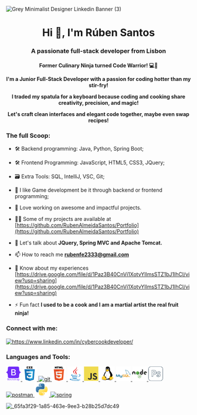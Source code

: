 ![Grey Minimalist Designer Linkedin Banner (3)](https://github.com/RubenAlmeidaSantos/RubenAlmeidaSantos/assets/159732799/b4575c9b-a294-4c3c-8e56-22a18f8aaafd)

<h1 align="center">Hi 👋, I'm Rúben Santos</h1>
<h3 align="center">A passionate full-stack developer from Lisbon</h3>

<h4 align="center">Former Culinary Ninja turned Code Warrior! 💻🍳<p> </p>

I'm a Junior Full-Stack Developer with a passion for coding hotter than my stir-fry!

I traded my spatula for a keyboard because coding and cooking share creativity, precision, and magic!

Let's craft clean interfaces and elegant code together, maybe even swap recipes!</h4>


<h3>The full Scoop:</h3>
                                
- 🛠️ Backend programming: Java, Python, Spring Boot;

- 🛠️ Frontend Programming: JavaScript, HTML5, CSS3, JQuery;

- 🗃️ Extra Tools: SQL, IntelliJ, VSC, Git;
                                    
- 👀 I like Game development be it through backend or frontend programming;

- 💞️ Love working on awesome and impactful projects.

- 👨‍💻 Some of my projects are available at [https://github.com/RubenAlmeidaSantos/Portfolio](https://github.com/RubenAlmeidaSantos/Portfolio)

- 💬 Let's talk about **JQuery, Spring MVC and Apache Tomcat.**

- 📫 How to reach me **rubenfe2333@gmail.com**

- 📄 Know about my experiences [https://drive.google.com/file/d/1Paz3B40CnVi1XotvYllmsSTZ1bJ1IhCl/view?usp=sharing](https://drive.google.com/file/d/1Paz3B40CnVi1XotvYllmsSTZ1bJ1IhCl/view?usp=sharing)

- ⚡ Fun fact **I used to be a cook and I am a martial artist the real fruit ninja!**

<h3 align="left">Connect with me:</h3>
<p align="left">
<a href="https://linkedin.com/in/https://www.linkedin.com/in/cybercookdeveloper/" target="blank"><img align="center" src="https://raw.githubusercontent.com/rahuldkjain/github-profile-readme-generator/master/src/images/icons/Social/linked-in-alt.svg" alt="https://www.linkedin.com/in/cybercookdeveloper/" height="30" width="40" /></a>
</p>

<h3 align="left">Languages and Tools:</h3>
<p align="left"> <a href="https://getbootstrap.com" target="_blank" rel="noreferrer"> <img src="https://raw.githubusercontent.com/devicons/devicon/master/icons/bootstrap/bootstrap-plain-wordmark.svg" alt="bootstrap" width="40" height="40"/> </a> <a href="https://www.w3schools.com/css/" target="_blank" rel="noreferrer"> <img src="https://raw.githubusercontent.com/devicons/devicon/master/icons/css3/css3-original-wordmark.svg" alt="css3" width="40" height="40"/> </a> <a href="https://git-scm.com/" target="_blank" rel="noreferrer"> <img src="https://www.vectorlogo.zone/logos/git-scm/git-scm-icon.svg" alt="git" width="40" height="40"/> </a> <a href="https://www.w3.org/html/" target="_blank" rel="noreferrer"> <img src="https://raw.githubusercontent.com/devicons/devicon/master/icons/html5/html5-original-wordmark.svg" alt="html5" width="40" height="40"/> </a> <a href="https://www.java.com" target="_blank" rel="noreferrer"> <img src="https://raw.githubusercontent.com/devicons/devicon/master/icons/java/java-original.svg" alt="java" width="40" height="40"/> </a> <a href="https://developer.mozilla.org/en-US/docs/Web/JavaScript" target="_blank" rel="noreferrer"> <img src="https://raw.githubusercontent.com/devicons/devicon/master/icons/javascript/javascript-original.svg" alt="javascript" width="40" height="40"/> </a> <a href="https://www.linux.org/" target="_blank" rel="noreferrer"> <img src="https://raw.githubusercontent.com/devicons/devicon/master/icons/linux/linux-original.svg" alt="linux" width="40" height="40"/> </a> <a href="https://www.mysql.com/" target="_blank" rel="noreferrer"> <img src="https://raw.githubusercontent.com/devicons/devicon/master/icons/mysql/mysql-original-wordmark.svg" alt="mysql" width="40" height="40"/> </a> <a href="https://nodejs.org" target="_blank" rel="noreferrer"> <img src="https://raw.githubusercontent.com/devicons/devicon/master/icons/nodejs/nodejs-original-wordmark.svg" alt="nodejs" width="40" height="40"/> </a> <a href="https://www.photoshop.com/en" target="_blank" rel="noreferrer"> <img src="https://raw.githubusercontent.com/devicons/devicon/master/icons/photoshop/photoshop-line.svg" alt="photoshop" width="40" height="40"/> </a> <a href="https://postman.com" target="_blank" rel="noreferrer"> <img src="https://www.vectorlogo.zone/logos/getpostman/getpostman-icon.svg" alt="postman" width="40" height="40"/> </a> <a href="https://www.python.org" target="_blank" rel="noreferrer"> <img src="https://raw.githubusercontent.com/devicons/devicon/master/icons/python/python-original.svg" alt="python" width="40" height="40"/> </a> <a href="https://spring.io/" target="_blank" rel="noreferrer"> <img src="https://www.vectorlogo.zone/logos/springio/springio-icon.svg" alt="spring" width="40" height="40"/> </a> </p>


![_65fa3f29-1a85-463e-9ee3-b28b25d7dc49](https://github.com/RubenAlmeidaSantos/RubenAlmeidaSantos/assets/159732799/a4974a03-0c22-4a6c-9764-f44dd742b1b8)





<!---
RubenAlmeidaSantos/RubenAlmeidaSantos is a ✨ special ✨ repository because its `README.md` (this file) appears on your GitHub profile.
You can click the Preview link to take a look at your changes.
--->
